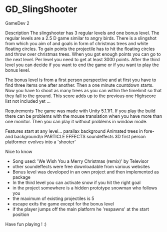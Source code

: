 # GD_SlingShooter
GameDev 2

Description
The slingshooter has 3 regular levels and one bonus level. 
The regular levels are a 2.5 D game similar to angry birds. 
There is a slingshot from which you aim of and goals in form of christmas trees and white floating circles.
To gain points the projectile has to hit the floating circles and throw over christmas trees.
When you got enough points you can go to the next level. Per level you need to get at least 3000 points.
After the third level you can decide if you want to end the game or if you want to play the bonus level.

The bonus level is from a first person perspective and at first you have to find three items one after another.
Then a one minute countdown starts. 
Now you have to shoot as many trees as you can within the timelimit so that they fall to the ground.
This score adds up to the previous one
Highscore list not included yet ...

Requirements
The game was made with Unity 5.1.1f1. 
If you play the build there can be problems with the mouse translation when you have more than one monitor.
Then you can play it without problems in window mode.

Features
start at any level...
parallax background
Animated trees in fore- and background\n
PARTICLE EFFECTS
soundeffects
3D first person platformer evolves into a 'shooter'

Nice to know
- Song used: 'We Wish You a Merry Christmas (remix)' by Televisor
- other soundeffects were free downloadable from various websites
- Bonus level was developed in an own project and then implemented as package
- In the third level you can activate snow if you hit the right goal
- in the project somewhere is a hidden prototype snowman who follows you
- the maximum of existing projectiles is 5
- escape exits the game except for the bonus level
- if the player jumps off the main platform he 'respawns' at the start position

Have fun playing ! :)
